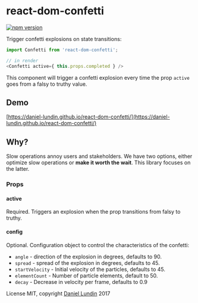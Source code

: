 # react-dom-confetti

[![npm version](https://badge.fury.io/js/react-dom-confetti.svg)](https://www.npmjs.com/package/react-dom-confetti)

Trigger confetti explosions on state transitions:

```js
import Confetti from 'react-dom-confetti';

// in render
<Confetti active={ this.props.completed } />
```

This component will trigger a confetti explosion every time the prop `active` goes from a falsy to truthy value.

## Demo
[https://daniel-lundin.github.io/react-dom-confetti/](https://daniel-lundin.github.io/react-dom-confetti/)

## Why?
Slow operations annoy users and stakeholders. We have two options, either optimize slow operations or **make it worth the wait**. This library focuses on the latter.

### Props

#### active

Required. Triggers an explosion when the prop transitions from falsy to truthy.

#### config

Optional. Configuration object to control the characteristics of the confetti:

- `angle` - direction of the explosion in degrees, defaults to 90.
- `spread` - spread of the explosion in degrees,  defaults to 45.
- `startVelocity` - Initial velocity of the particles, defaults to 45.
- `elementCount` - Number of particle elements, default to 50.
- `decay` - Decrease in velocity per frame, defaults to 0.9

License MIT, copyright [Daniel Lundin](https://www.twitter.com/daniel-lundin) 2017
